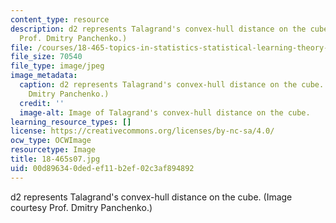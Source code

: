 ```yaml
---
content_type: resource
description: d2 represents Talagrand's convex-hull distance on the cube. (Image courtesy
  Prof. Dmitry Panchenko.)
file: /courses/18-465-topics-in-statistics-statistical-learning-theory-spring-2007/00d896340dedef11b2ef02c3af894892_18-465s07.jpg
file_size: 70540
file_type: image/jpeg
image_metadata:
  caption: d2 represents Talagrand's convex-hull distance on the cube. (Image by Prof.
    Dmitry Panchenko.)
  credit: ''
  image-alt: Image of Talagrand's convex-hull distance on the cube.
learning_resource_types: []
license: https://creativecommons.org/licenses/by-nc-sa/4.0/
ocw_type: OCWImage
resourcetype: Image
title: 18-465s07.jpg
uid: 00d89634-0ded-ef11-b2ef-02c3af894892
---
```

d2 represents Talagrand's convex-hull distance on the cube. (Image courtesy Prof. Dmitry Panchenko.)